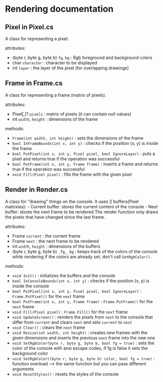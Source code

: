 # Rendering documentation

## Pixel in Pixel.cs

A class for representing a pixel.

attributes:
- (byte r, byte g, byte b) `fg`, `bg` : Rgb foreground and background colors
- char `character` : character to be displayed
- int `layer` : the layer of the pixel (for overlapping drawings)

## Frame in Frame.cs

A class for representing a frame (matrix of pixels).

attributes:
- Pixel[,]? `pixels` : matrix of pixels (it can contain null values)
- int `width`, `height` : dimensions of the frame

methods:
- `Frame(int width, int height)` : sets the dimensions of the frame
- `bool InFrameBounds(int x, int y)` : checks if the position (x, y) is 
inside the frame
- `bool PutPixel(int x, int y, Pixel pixel, bool IgnoreLayer)` : puts a pixel and 
returns true if the operation was successful
- `bool PutFrame(int x, int y, Frame frame)` : inserts a frame and 
returns true if the operation was successful
- `void Fill(Pixel pixel)` : fills the frame with the given pixel

## Render in Render.cs

A class for "drawing" things on the console. It uses 2 buffers(Pixel matrixies): 
	- Current buffer: stores the current content of the console
	- Next buffer: stores the next frame to be rendered
The render function only draws the pixels that have changed since the last frame.

attributes:
- Frame `current` : the current frame
- Frame `next` : the next frame to be rendered
- int `width`, `height` : dimensions of the buffers
- (byte r, byte g, byte b) `_fg`, `_bg` : keeps track of the colors of the 
console while rendering if the colors are already set, don't call `SetRgbColor()`.

methods:
- `void Init()` : initializes the buffers and the console
- `bool InConsoleBounds(int x, int y)` : checks if the position (x, y) is 
inside the console
- `bool PutPixel(int x, int y, Pixel pixel, bool IgnoreLayer)` : `Frame.PutPixel()` for 
the `next` frame
- `bool PutFrame(int x, int y, Frame frame)` : `Frame.PutFrame()` for
the `next` frame
- `void Fill(Pixel pixel)` : `Frame.Fill()` for the `next` frame
- `void UpdateScreen()` : renders the pixels from `next` to the console that differ
from `current` and clears `next` and sets `current` to `next`
- `void Clear()` : clears the `next` frame
- `void Resize(int width, int height)` : creates new frames with the 
given dimensions and inserts the previous `next` frame into the new one
- `void SetRgbColor(byte r, byte g, byte b, bool fg = true)` : sets the 
color of the console with ansi escape codes, if fg is false it sets the 
background color
- `void SetRgbColor((byte r, byte g, byte b) color, bool fg = true)` :
function overload --> the same function but you can pass different arguments
- `void ResetStyles()` : resets the styles of the console